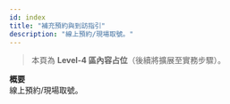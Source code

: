 ```yaml
---
id: index
title: "補充預約與到訪指引"
description: "線上預約/現場取號。"
---
```


> 本頁為 **Level-4 區內容占位**（後續將擴展至實務步驟）。

**概要**  
線上預約/現場取號。
